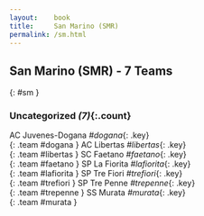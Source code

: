 ```yaml
---
layout:    book
title:     San Marino (SMR)
permalink: /sm.html
---
```


## San Marino (SMR) - 7 Teams
{: #sm }





### Uncategorized _(7)_{:.count}

AC Juvenes-Dogana  _#dogana_{: .key} <br>
{: .team #dogana }
AC Libertas  _#libertas_{: .key} <br>
{: .team #libertas }
SC Faetano  _#faetano_{: .key} <br>
{: .team #faetano }
SP La Fiorita  _#lafiorita_{: .key} <br>
{: .team #lafiorita }
SP Tre Fiori  _#trefiori_{: .key} <br>
{: .team #trefiori }
SP Tre Penne  _#trepenne_{: .key} <br>
{: .team #trepenne }
SS Murata  _#murata_{: .key} <br>
{: .team #murata }


 
